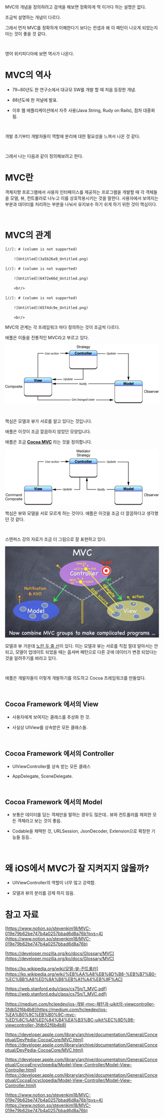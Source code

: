 <br/>

MVC의 개념을 정의하려고 검색을 해보면 정확하게 딱 이거다 하는 설명은 없다.

조금씩 설명하는 개념이 다르다.

그래서 먼저 MVC를 정확하게 이해한다기 보다는 컨셉과 왜 이 패턴이 나오게 되었는지 아는 것이 좋을 것 같다.

<br/>

영어 위키피디아에 보면 역사가 나온다.

# MVC의 역사

- 79~80년도 한 연구소에서 대규모 SW를 개발 할 때 처음 등장한 개념.

- 88년도에 한 저널에 발표.

- 이후 웹 애플리케이션에서 자주 사용(Java String, Rudy on Rails), 점차 대중화 됨.

<br/>

개발 초기부터 개발자들이 역할에 분리에 대한 필요성을 느껴서 나온 것 같다.

<br/>

그래서 나는 다음과 같이 정의해보려고 한다.

# MVC란

객체지향 프로그램에서 사용자 인터페이스를 제공하는 프로그램을 개발할 때 각 객체들을 모델, 뷰, 컨트롤러로 나누고 이를 상호작용시키는 것을 말한다. 사용자에서 보여지는 부분과 데이터를 처리하는 부분을 나눠서 유지보수 하기 쉬게 하기 위한 것이 핵심이다.

<br/>

# MVC의 관계

[//]: # (column_list is not supported)

	[//]: # (column is not supported)

		![Untitled](3a5b26a9_Untitled.png)

	[//]: # (column is not supported)

		![Untitled](6472e66d_Untitled.png)

		<br/>

	[//]: # (column is not supported)

		![Untitled](6574dc9e_Untitled.png)

		<br/>

MVC의 관계는 각 프레임워크 마다 정의하는 것이 조금씩 다르다.

애플은 이들을 전통적인 MVC라고 부르고 있다.

![Untitled](a8f471de_Untitled.png)

<br/>

핵심은 모델과 뷰가 서로를 알고 있다는 것입니다. 

애플은 이것이 조금 깔끔하지 않았던 모양입니다.

애플은 조금 <u>**Cocoa MVC**</u> 라는 것을 정의합니다.

![Untitled](e0ca6a1e_Untitled.png)

핵심은 뷰와 모델을 서로 모르게 하는 것이다. 애플은 이것을 조금 더 깔끔하다고 생각했던 것 같다.

<br/>

스탠퍼스 강의 자료가 조금 더 그림으로 잘 표현하고 있다.

![Untitled](c86506d4_Untitled.png)

모델과 뷰 가운데 <u>노란 두 줄 선</u>이 있다. 이는 모델과 뷰는 서로를 직접 절대 알아서는 안되고, 모델이 업데이트 되었을 때는 옵셔버 패턴으로 다른 곳에 데이터가 변경 되었다는 것을 알려주기를 바라고 있다.

<br/>

애플은 개발자들이 이렇게 개발하기를 의도하고 Cocoa 프레임워크를 만들었다.

<br/>

## Cocoa Framework 에서의 View

- 사용자에게 보여지는 클래스를 추상화 한 것.

- 사실상 UIView를 상속받은 모든 클래스들.

<br/>

## Cocoa Framework 에서의 Controller

- UIViewController를 상속 받는 모든 클래스

- AppDelegate, SceneDelegate.

<br/>

## Cocoa Framework 에서의 Model

- 보통은 데이터를 담는 객체만을 말하는 경우도 많은데.. 뷰와 컨트롤러를 제외한 모든 객체라고 보는 것이 좋음.

- Codable을 채택한 것, URLSession, JsonDecoder, Extension으로 확장한 기능들 등등..

<br/>

# 왜 iOS에서 MVC가 잘 지켜지지 않을까?

- UIViewController의 역할이 너무 많고 강력함.

- 모델과 뷰의 분리를 강제 하지 않음.

# 참고 자료

[https://www.notion.so/stevenkim18/MVC-019e79b62be747b4a0257bbad6d8a76b?pvs=4](https://www.notion.so/stevenkim18/MVC-019e79b62be747b4a0257bbad6d8a76b)

[https://developer.mozilla.org/ko/docs/Glossary/MVC](https://developer.mozilla.org/ko/docs/Glossary/MVC)

[https://ko.wikipedia.org/wiki/모델-뷰-컨트롤러](https://ko.wikipedia.org/wiki/%EB%AA%A8%EB%8D%B8-%EB%B7%B0-%EC%BB%A8%ED%8A%B8%EB%A1%A4%EB%9F%AC)

[https://web.stanford.edu/class/cs75n/1_MVC.pdf](https://web.stanford.edu/class/cs75n/1_MVC.pdf)

[https://medium.com/hcleedev/ios-개발-mvc-패턴과-uikit의-viewcontroller-3fdb52f6b4b8](https://medium.com/hcleedev/ios-%EA%B0%9C%EB%B0%9C-mvc-%ED%8C%A8%ED%84%B4%EA%B3%BC-uikit%EC%9D%98-viewcontroller-3fdb52f6b4b8)

[https://developer.apple.com/library/archive/documentation/General/Conceptual/DevPedia-CocoaCore/MVC.html](https://developer.apple.com/library/archive/documentation/General/Conceptual/DevPedia-CocoaCore/MVC.html)

[https://developer.apple.com/library/archive/documentation/General/Conceptual/CocoaEncyclopedia/Model-View-Controller/Model-View-Controller.html](https://developer.apple.com/library/archive/documentation/General/Conceptual/CocoaEncyclopedia/Model-View-Controller/Model-View-Controller.html)

[https://www.notion.so/stevenkim18/MVC-019e79b62be747b4a0257bbad6d8a76b?pvs=4](https://www.notion.so/stevenkim18/MVC-019e79b62be747b4a0257bbad6d8a76b)

